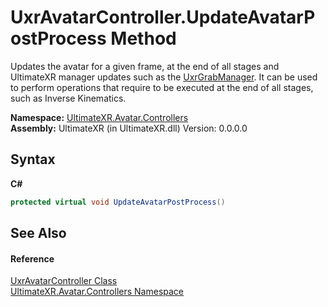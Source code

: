 # UxrAvatarController.UpdateAvatarPostProcess Method 
 

Updates the avatar for a given frame, at the end of all stages and UltimateXR manager updates such as the <a href="T_UltimateXR_Manipulation_UxrGrabManager">UxrGrabManager</a>. It can be used to perform operations that require to be executed at the end of all stages, such as Inverse Kinematics.

**Namespace:**&nbsp;<a href="N_UltimateXR_Avatar_Controllers">UltimateXR.Avatar.Controllers</a><br />**Assembly:**&nbsp;UltimateXR (in UltimateXR.dll) Version: 0.0.0.0

## Syntax

**C#**<br />
``` C#
protected virtual void UpdateAvatarPostProcess()
```


## See Also


#### Reference
<a href="T_UltimateXR_Avatar_Controllers_UxrAvatarController">UxrAvatarController Class</a><br /><a href="N_UltimateXR_Avatar_Controllers">UltimateXR.Avatar.Controllers Namespace</a><br />